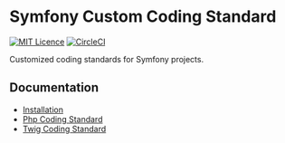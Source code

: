 # Symfony Custom Coding Standard

[![MIT Licence](https://badges.frapsoft.com/os/mit/mit.png?v=103)](https://opensource.org/licenses/mit-license.php)
[![CircleCI](https://circleci.com/gh/VincentLanglet/Symfony-custom-coding-standard.svg?style=shield&circle-token=04bcfbcceb34f9644561c0a9ef27e935ff467705)](https://circleci.com/gh/VincentLanglet/Symfony-custom-coding-standard)

Customized coding standards for Symfony projects.

Documentation
-------------
  * [Installation](docs/installation.md)
  * [Php Coding Standard](docs/php.md)
  * [Twig Coding Standard](docs/twig.md)

